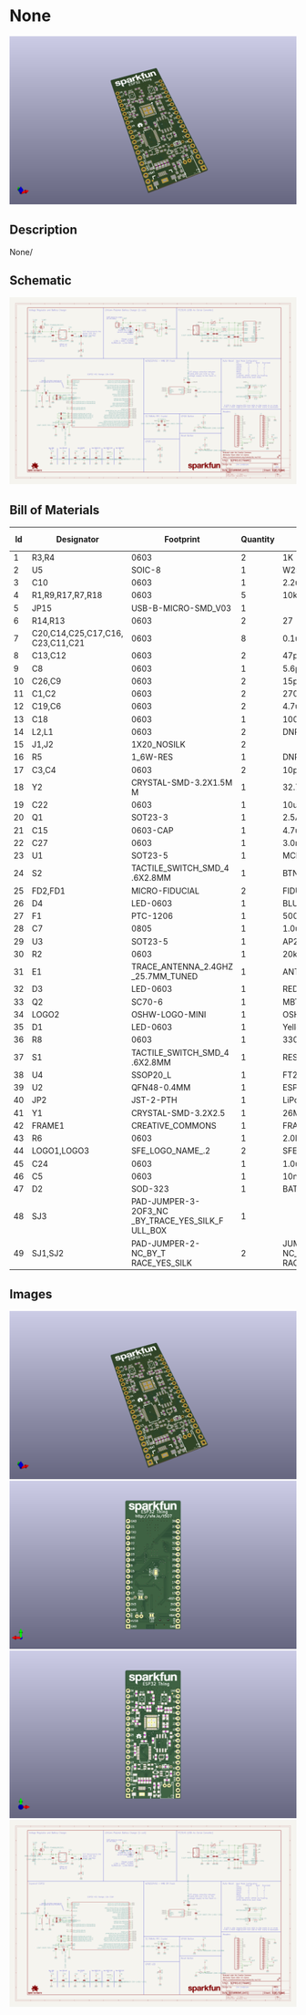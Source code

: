 # None
![None](version_current/working/working_3d.png)
## Description
None/
## Schematic
![None](version_current/working/working_schematic.png)
## Bill of Materials
| Id | Designator | Footprint | Quantity | Designation | Supplier and ref |  |
| --- | --- | --- | --- | --- | --- | --- |
| 1 | R3,R4 | 0603 | 2 | 1K |  |  |
| 2 | U5 | SOIC-8 | 1 | W25Q32FVSS |  |  |
| 3 | C10 | 0603 | 1 | 2.2uF |  |  |
| 4 | R1,R9,R17,R7,R18 | 0603 | 5 | 10k |  |  |
| 5 | JP15 | USB-B-MICRO-SMD_V03 | 1 |  |  |  |
| 6 | R14,R13 | 0603 | 2 | 27 |  |  |
| 7 | C20,C14,C25,C17,C16,<br>C23,C11,C21 | 0603 | 8 | 0.1uF |  |  |
| 8 | C13,C12 | 0603 | 2 | 47pF |  |  |
| 9 | C8 | 0603 | 1 | 5.6pF |  |  |
| 10 | C26,C9 | 0603 | 2 | 15pF |  |  |
| 11 | C1,C2 | 0603 | 2 | 270pF |  |  |
| 12 | C19,C6 | 0603 | 2 | 4.7uF |  |  |
| 13 | C18 | 0603 | 1 | 100pF |  |  |
| 14 | L2,L1 | 0603 | 2 | DNP |  |  |
| 15 | J1,J2 | 1X20_NOSILK | 2 |  |  |  |
| 16 | R5 | 1_6W-RES | 1 | DNP |  |  |
| 17 | C3,C4 | 0603 | 2 | 10pF |  |  |
| 18 | Y2 | CRYSTAL-SMD-3.2X1.5M<br>M | 1 | 32.768kHz |  |  |
| 19 | C22 | 0603 | 1 | 10uF |  |  |
| 20 | Q1 | SOT23-3 | 1 | 2.5A/30V |  |  |
| 21 | C15 | 0603-CAP | 1 | 4.7uF |  |  |
| 22 | C27 | 0603 | 1 | 3.0nF |  |  |
| 23 | U1 | SOT23-5 | 1 | MCP73831 |  |  |
| 24 | S2 | TACTILE_SWITCH_SMD_4<br>.6X2.8MM | 1 | BTN-0 |  |  |
| 25 | FD2,FD1 | MICRO-FIDUCIAL | 2 | FIDUCIALUFIDUCIAL |  |  |
| 26 | D4 | LED-0603 | 1 | BLUE |  |  |
| 27 | F1 | PTC-1206 | 1 | 500mA |  |  |
| 28 | C7 | 0805 | 1 | 1.0uF |  |  |
| 29 | U3 | SOT23-5 | 1 | AP2112K-3.3V |  |  |
| 30 | R2 | 0603 | 1 | 20k |  |  |
| 31 | E1 | TRACE_ANTENNA_2.4GHZ<br>_25.7MM_TUNED | 1 | ANTENNA |  |  |
| 32 | D3 | LED-0603 | 1 | RED |  |  |
| 33 | Q2 | SC70-6 | 1 | MBT3904DW1T1 |  |  |
| 34 | LOGO2 | OSHW-LOGO-MINI | 1 | OSHW-LOGOMINI |  |  |
| 35 | D1 | LED-0603 | 1 | Yellow |  |  |
| 36 | R8 | 0603 | 1 | 330 |  |  |
| 37 | S1 | TACTILE_SWITCH_SMD_4<br>.6X2.8MM | 1 | RESET |  |  |
| 38 | U4 | SSOP20_L | 1 | FT231XS |  |  |
| 39 | U2 | QFN48-0.4MM | 1 | ESP3212 |  |  |
| 40 | JP2 | JST-2-PTH | 1 | LiPo |  |  |
| 41 | Y1 | CRYSTAL-SMD-3.2X2.5 | 1 | 26MHz |  |  |
| 42 | FRAME1 | CREATIVE_COMMONS | 1 | FRAME-LEDGER |  |  |
| 43 | R6 | 0603 | 1 | 2.0k |  |  |
| 44 | LOGO1,LOGO3 | SFE_LOGO_NAME_.2 | 2 | SFE_LOGO_NAME.2_INCH |  |  |
| 45 | C24 | 0603 | 1 | 1.0uF |  |  |
| 46 | C5 | 0603 | 1 | 10nF |  |  |
| 47 | D2 | SOD-323 | 1 | BAT20J |  |  |
| 48 | SJ3 | PAD-JUMPER-3-2OF3_NC<br>_BY_TRACE_YES_SILK_F<br>ULL_BOX | 1 |  |  |  |
| 49 | SJ1,SJ2 | PAD-JUMPER-2-NC_BY_T<br>RACE_YES_SILK | 2 | JUMPER-PAD-2-NC_BY_T<br>RACE |  |  |

## Images
![version_current/working/working_3d.png](version_current/working/working_3d.png)
![version_current/working/working_3d_back.png](version_current/working/working_3d_back.png)
![version_current/working/working_3d_front.png](version_current/working/working_3d_front.png)
![version_current/working/working_schematic.png](version_current/working/working_schematic.png)
